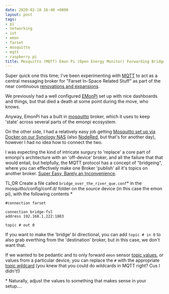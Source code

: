 ```yaml
---
date: 2020-02-18 16:40 +0000
layout: post
tags:
- pi
- networking
- iot
- emon
- farset
- mosquitto
- mqtt
- raspberry pi
title: Mosquitto (MQTT) Emon Pi (Open Energy Monitor) Forwarding Bridge
---
```


Super quick one this time; I've been experimenting with [MQTT](http://mqtt.org/) to act as a central messaging broker for "Farset In-Space Related Stuff" as part of the near continuous [renovations and expansions](https://blog.farsetlabs.org.uk/2019/09/farset-labs-2-0-nearly-ready-to-go/).

We previously had a well configured [EMonPi](https://wiki.openenergymonitor.org/index.php/EmonPi) set up with nice dashboards and things, but that died a death at some point during the move, who knows.

Anyway, EmonPi has a built in [mosquitto](https://mosquitto.org/) broker, which it uses to keep 'state' across several parts of the emonpi ecosystem.

On the other side, I had a relatively easy job getting [Mosquitto set up via Docker on our Synology NAS](https://hub.docker.com/_/eclipse-mosquitto) (also [NodeRed](https://nodered.org/), but that's for another day), however I had no idea how to connect the two.

I was expecting the kind of intricate surgury to 'replace' a core part of emonpi's architecture with an 'off-device' broker, and all the failure that that would entail, but helpfully, the MQTT protocol has a concept of "bridgeing", where you can effectively make one Broker 'publish' all it's topics on another broker. [Super Easy, Barely an Inconvenience](http://www.steves-internet-guide.com/mosquitto-bridge-configuration/).

TL;DR
Create a file called `bridge_over_the_river_que.conf`\* in the mosquitto/config/conf.d/ folder on the *source* device (in this case the emon pi), with the following contents \*
```
#connection farset

connection bridge-fsl
address 192.168.1.222:1883

topic # out 0
```

If you want to make the 'bridge' bi directional, you can add `topic # in 0` to also grab everthing from the 'destination' broker, but in this case, we don't want that.

If we wanted to be pedantic and to only forward `emon` sensor [topic values](https://guide.openenergymonitor.org/technical/mqtt/), or values from a particular device, you can replace the `#` with the appropriate [topic wildcard](https://subscription.packtpub.com/book/application_development/9781787287815/1/ch01lvl1sec18/understanding-wildcards) (you knew that you could do wildcards in MQTT right? Cus I didn't!)

\* Naturally, adjust the values to something that makes sense in your setup....
